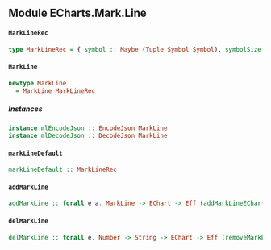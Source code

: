 ## Module ECharts.Mark.Line

#### `MarkLineRec`

``` purescript
type MarkLineRec = { symbol :: Maybe (Tuple Symbol Symbol), symbolSize :: Maybe DoubleSymbolSize, symbolRotate :: Maybe (Tuple Number Number), effect :: Maybe MarkPointEffect, geoCoord :: Maybe (Array GeoCoord), data :: Maybe (Array (Tuple MarkPointData MarkPointData)), itemStyle :: Maybe ItemStyle }
```

#### `MarkLine`

``` purescript
newtype MarkLine
  = MarkLine MarkLineRec
```

##### Instances
``` purescript
instance mlEncodeJson :: EncodeJson MarkLine
instance mlDecodeJson :: DecodeJson MarkLine
```

#### `markLineDefault`

``` purescript
markLineDefault :: MarkLineRec
```

#### `addMarkLine`

``` purescript
addMarkLine :: forall e a. MarkLine -> EChart -> Eff (addMarkLineECharts :: ADD_MARKLINE | e) EChart
```

#### `delMarkLine`

``` purescript
delMarkLine :: forall e. Number -> String -> EChart -> Eff (removeMarkLine :: REMOVE_MARKLINE | e) EChart
```


